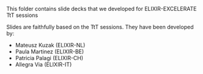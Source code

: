 This folder contains slide decks that we developed for ELIXIR-EXCELERATE TtT sessions 

Slides are faithfully based on the TtT sessions.
They have been developed by:

* Mateusz Kuzak (ELIXIR-NL)
* Paula Martinez (ELIXIR-BE)
* Patricia Palagi (ELIXIR-CH)
* Allegra Via (ELIXIR-IT)

